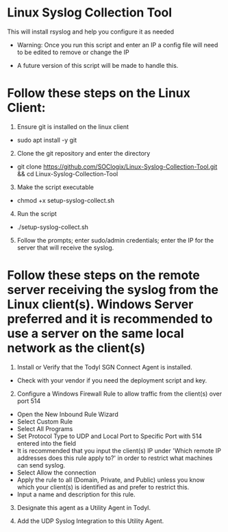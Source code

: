 # Linux Syslog Collection Tool
 This will install rsyslog and help you configure it as needed

* Warning: Once you run this script and enter an IP a config file will need to be edited to remove or change the IP
- A future version of this script will be made to handle this.

# Follow these steps on the Linux Client:
1. Ensure git is installed on the linux client
- sudo apt install -y git

2. Clone the git repository and enter the directory
- git clone https://github.com/SOClogix/Linux-Syslog-Collection-Tool.git && cd Linux-Syslog-Collection-Tool

3. Make the script executable
- chmod +x setup-syslog-collect.sh

4. Run the script
- ./setup-syslog-collect.sh

5. Follow the prompts; enter sudo/admin credentials; enter the IP for the server that will receive the syslog.

# Follow these steps on the remote server receiving the syslog from the Linux client(s). Windows Server preferred and it is recommended to use a server on the same local network as the client(s)
1. Install or Verify that the Todyl SGN Connect Agent is installed.
- Check with your vendor if you need the deployment script and key.

2. Configure a Windows Firewall Rule to allow traffic from the client(s) over port 514
- Open the New Inbound Rule Wizard
- Select Custom Rule
- Select All Programs
- Set Protocol Type to UDP and Local Port to Specific Port with 514 entered into the field
- It is recommended that you input the client(s) IP under 'Which remote IP addresses does this rule apply to?' in order to restrict what machines can send syslog.
- Select Allow the connection
- Apply the rule to all (Domain, Private, and Public) unless you know which your client(s) is identified as and prefer to restrict this.
- Input a name and description for this rule.
 
3. Designate this agent as a Utility Agent in Todyl.

4. Add the UDP Syslog Integration to this Utility Agent.
